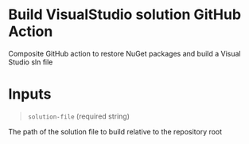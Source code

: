 # Build VisualStudio solution GitHub Action
Composite GitHub action to restore NuGet packages and build a Visual Studio sln file

# Inputs
> `solution-file` (required string)

The path of the solution file to build relative to the repository root
